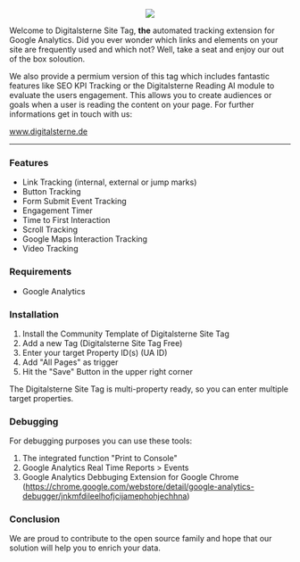 <p align="center"><a href="https://www.digitalsterne.de"><img src="https://digitalsterne.de/wp-content/uploads/2020/06/dsitetag_logo-300x300.png"></a></p>

Welcome to Digitalsterne Site Tag, **the** automated tracking extension for Google Analytics. Did you ever wonder which links and elements on your site are frequently used and which not? Well, take a seat and enjoy our out of the box soloution.

We also provide a permium version of this tag which includes fantastic features like SEO KPI Tracking or the Digitalsterne Reading AI module to evaluate the users engagement. This allows you to create audiences or goals when a user is reading the content on your page. For further informations get in touch with us:

<a href="https://www.digitalsterne.de/">www.digitalsterne.de</a>

------------

### Features

- Link Tracking (internal, external or jump marks)
- Button Tracking
- Form Submit Event Tracking
- Engagement Timer
- Time to First Interaction
- Scroll Tracking
- Google Maps Interaction Tracking
- Video Tracking

### Requirements

- Google Analytics

### Installation

1. Install the Community Template of Digitalsterne Site Tag
2. Add a new Tag (Digitalsterne Site Tag Free)
3. Enter your target Property ID(s) (UA ID)
4. Add "All Pages" as trigger
5. Hit the "Save" Button in the upper right corner

The Digitalsterne Site Tag is multi-property ready, so you can enter multiple target properties.

### Debugging

For debugging purposes you can use these tools:

1. The integrated function "Print to Console"
2. Google Analytics Real Time Reports > Events
3. Google Analytics Debbuging Extension for Google Chrome (https://chrome.google.com/webstore/detail/google-analytics-debugger/jnkmfdileelhofjcijamephohjechhna)

### Conclusion

We are proud to contribute to the open source family and hope that our solution will help you to enrich your data.
